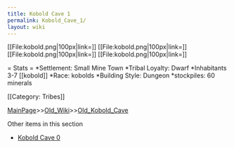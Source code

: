 ```yaml
---
title: Kobold Cave 1
permalink: Kobold_Cave_1/
layout: wiki
---
```

[[File:kobold.png|100px|link=]]
[[File:kobold.png|100px|link=]]
[[File:kobold.png|100px|link=]]
[[File:kobold.png|100px|link=]]

= Stats =
*Settlement: Small Mine Town
*Tribal Loyalty: Dwarf 
*Inhabitants 3-7 [[kobold]]
*Race: kobolds 
*Building Style: Dungeon
*stockpiles: 60 minerals  

[[Category: Tribes]]

[MainPage](/keeperrl_wiki/ "wikilink")>>[Old_Wiki](/keeperrl_wiki/Old_Wiki "wikilink")>>[Old_Kobold_Cave](/keeperrl_wiki/Old_Kobold_Cave "wikilink")

Other items in this section
-    [Kobold Cave 0](/keeperrl_wiki/Kobold_Cave_0 "wikilink")
